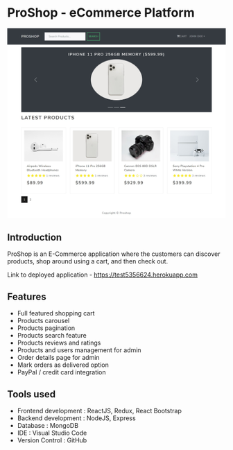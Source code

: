 # ProShop - eCommerce Platform 
![](uploads/image1.png)


## Introduction
ProShop is an E-Commerce application where the customers can discover products, shop around using a cart, and then check out.

Link to deployed application - https://test5356624.herokuapp.com

## Features
* Full featured shopping cart
* Products carousel
* Products pagination
* Products search feature
* Products reviews and ratings
* Products and users management for admin
* Order details page for admin
* Mark orders as delivered option
* PayPal / credit card integration


## Tools used
* Frontend development : ReactJS, Redux, React Bootstrap
* Backend development : NodeJS, Express
* Database : MongoDB
* IDE : Visual Studio Code
* Version Control : GitHub
